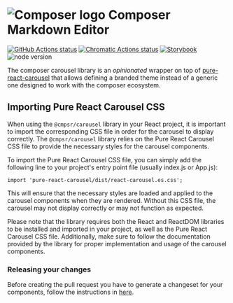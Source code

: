 # ![Composer logo](https://avatars0.githubusercontent.com/u/67131017?s=24) Composer Markdown Editor

[![GitHub Actions status](https://github.com/cmpsr/composer/actions/workflows/test.yml/badge.svg?branch=master)](https://github.com/cmpsr/composer/actions/workflows/test.yml) [![Chromatic Actions status](https://github.com/cmpsr/composer/actions/workflows/chromatic.yml/badge.svg?branch=master)](https://github.com/cmpsr/composer/actions/workflows/chromatic.yml) [![Storybook](https://raw.githubusercontent.com/storybooks/brand/master/badge/badge-storybook.svg)](https://storybook.cmpsr.io/) ![node version](https://img.shields.io/node/v/@cmpsr/components.svg)

The composer carousel library is an _opinionated_ wrapper on top of [pure-react-carousel](https://github.com/express-labs/pure-react-carousel) that allows defining a branded theme instead of a generic one designed to work with the composer ecosystem.

## Importing Pure React Carousel CSS

When using the `@cmpsr/carousel` library in your React project, it is important to import the corresponding CSS file in order for the carousel to display correctly. The `@cmpsr/carousel` library relies on the Pure React Carousel CSS file to provide the necessary styles for the carousel components.

To import the Pure React Carousel CSS file, you can simply add the following line to your project's entry point file (usually index.js or App.js):

```
import 'pure-react-carousel/dist/react-carousel.es.css';
```

This will ensure that the necessary styles are loaded and applied to the carousel components when they are rendered. Without this CSS file, the carousel may not display correctly or may not function as expected.

Please note that the library requires both the React and ReactDOM libraries to be installed and imported in your project, as well as the Pure React Carousel CSS file. Additionally, make sure to follow the documentation provided by the library for proper implementation and usage of the carousel components.

### Releasing your changes

Before creating the pull request you have to generate a changeset for your components, follow the instructions in [here](https://github.com/cmpsr/composer#changesets).
